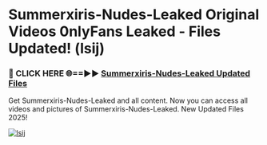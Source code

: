# Summerxiris-Nudes-Leaked Original Videos 0nlyFans Leaked - Files Updated! (lsij)

<h3>🔴 CLICK HERE 🌐==►► <a href="https://tinyurl.com/5h6xmrr3" rel="nofollow">Summerxiris-Nudes-Leaked Updated Files</a></h3>

Get Summerxiris-Nudes-Leaked and all content. Now you can access all videos and pictures of Summerxiris-Nudes-Leaked. New Updated Files 2025!

[![lsij](https://i.imgur.com/KVD873Z.gif)](https://tinyurl.com/5h6xmrr3)
